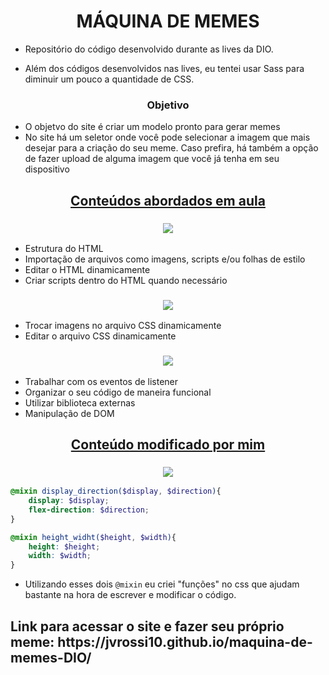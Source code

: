 <h1 align="center">MÁQUINA DE MEMES</h1>

- Repositório do código desenvolvido durante as lives da DIO. 

- Além dos códigos desenvolvidos nas lives, eu tentei usar Sass para diminuir um pouco a quantidade de CSS.

<h3 align="center">Objetivo</h3> 

- O objetvo do site é criar um modelo pronto para gerar memes
- No site há um seletor onde você pode selecionar a imagem que mais desejar para a criação do seu meme. Caso prefira, há também a opção de fazer upload de alguma imagem que você já tenha em seu dispositivo

<h2 align="center" style = "text-decoration:underline;">Conteúdos abordados em aula</h2>

<h3 align="center"> <img src="https://img.icons8.com/external-flaticons-lineal-color-flat-icons/64/null/external-html-mobile-app-development-flaticons-lineal-color-flat-icons.png"/> </h3>

- Estrutura do HTML
- Importação de arquivos como imagens, scripts e/ou folhas de estilo
- Editar o HTML dinamicamente 
- Criar scripts dentro do HTML quando necessário


<h3 align="center"> <img src="https://img.icons8.com/external-justicon-lineal-color-justicon/64/null/external-css-file-file-type-justicon-lineal-color-justicon.png"/> </h3>

- Trocar imagens no arquivo CSS dinamicamente 
- Editar o arquivo CSS dinamicamente  

<h3 align="center"> <img src="https://img.icons8.com/external-flaticons-lineal-color-flat-icons/64/null/external-javascript-mobile-app-development-flaticons-lineal-color-flat-icons.png"/> </h3> 

- Trabalhar com os eventos de listener
- Organizar o seu código de maneira funcional
- Utilizar biblioteca externas 
- Manipulação de DOM 

<h2 align="center" style = "text-decoration:underline;">Conteúdo modificado por mim</h2> 

<h3 align="center"> <img src="https://img.icons8.com/color/64/null/sass.png"/> </h3> 


```scss
@mixin display_direction($display, $direction){
    display: $display;
    flex-direction: $direction;
} 

@mixin height_widht($height, $width){
    height: $height;
    width: $width;
}
```

- Utilizando esses dois ```@mixin``` eu criei "funções" no css que ajudam bastante na hora de escrever e modificar o código. 

##

<h2>Link para acessar o site e fazer seu próprio meme: https://jvrossi10.github.io/maquina-de-memes-DIO/</h2>

